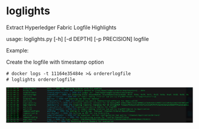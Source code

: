 # loglights


Extract Hyperledger Fabric Logfile Highlights


usage: loglights.py [-h] [-d DEPTH] [-p PRECISION] logfile


Example:

Create the logfile with timestamp option 

    # docker logs -t 11164e35484e >& ordererlogfile
    # loglights ordererlogfile




![Output Screenshot](out.png?raw=true "Output Screenshot")

